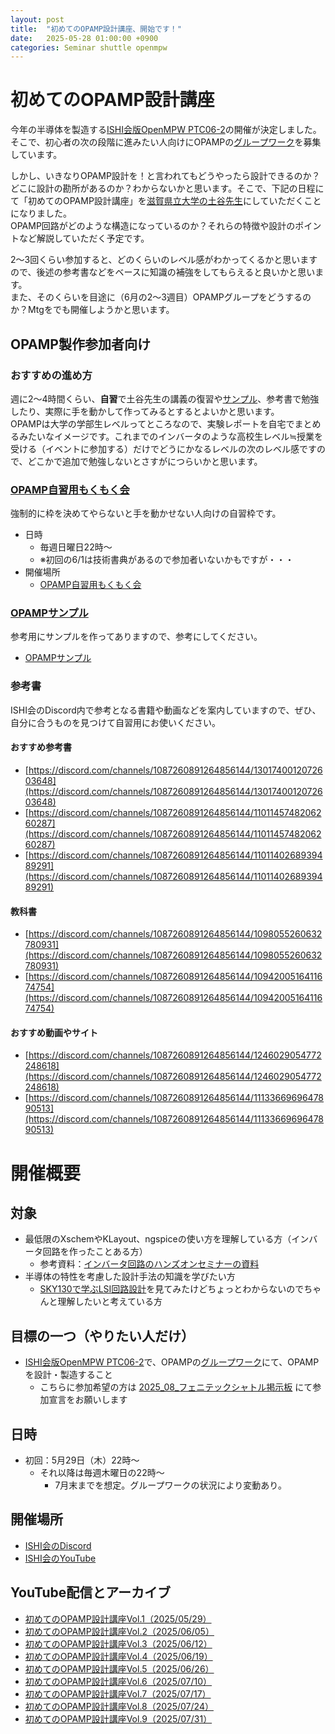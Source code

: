 ```yaml
---
layout: post
title:  "初めてのOPAMP設計講座、開始です！"
date:   2025-05-28 01:00:00 +0900
categories: Seminar shuttle openmpw
---
```

# 初めてのOPAMP設計講座
今年の半導体を製造する[ISHI会版OpenMPW PTC06-2](https://ishi-kai.org/openmpw/shuttle/ptc06/2025/05/24/shuttle_ISHI-Kai_OpenMPW-PTC06-2_start.html)の開催が決定しました。  
そこで、初心者の次の段階に進みたい人向けにOPAMPの[グループワーク](https://ishi-kai.org/openmpw/shuttle/ptc06/2025/05/24/shuttle_ISHI-Kai_OpenMPW-PTC06-2_start.html#h-%E3%82%B0%E3%83%AB%E3%83%BC%E3%83%97%E3%83%AF%E3%83%BC%E3%82%AF%E3%81%A7%E3%81%AE%E7%9B%B8%E4%B9%97%E3%82%8A)を募集しています。  

しかし、いきなりOPAMP設計を！と言われてもどうやったら設計できるのか？どこに設計の勘所があるのか？わからないかと思います。そこで、下記の日程にて「初めてのOPAMP設計講座」を[滋賀県立大学の土谷先生](https://db.spins.usp.ac.jp/html/200000364_ja.html)にしていただくことになりました。  
OPAMP回路がどのような構造になっているのか？それらの特徴や設計のポイントなど解説していただく予定です。  

2～3回くらい参加すると、どのくらいのレベル感がわかってくるかと思いますので、後述の参考書などをベースに知識の補強をしてもらえると良いかと思います。  
また、そのくらいを目途に（6月の2～3週目）OPAMPグループをどうするのか？Mtgをでも開催しようかと思います。  


## OPAMP製作参加者向け
### おすすめの進め方
週に2～4時間くらい、**自習**で土谷先生の講義の復習や[サンプル](https://github.com/ishi-kai/openmpw-transistor-level-examples/tree/main/OR1/PTC06)、参考書で勉強したり、実際に手を動かして作ってみるとするとよいかと思います。  
OPAMPは大学の学部生レベルってところなので、実験レポートを自宅でまとめるみたいなイメージです。これまでのインバータのような高校生レベル≒授業を受ける（イベントに参加する）だけでどうにかなるレベルの次のレベル感ですので、どこかで追加で勉強しないとさすがにつらいかと思います。  

### [OPAMP自習用もくもく会](https://discord.gg/PmkzCkwW2y)
強制的に枠を決めてやらないと手を動かせない人向けの自習枠です。  
- 日時
    - 毎週日曜日22時～
    - ※初回の6/1は技術書典があるので参加者いないかもですが・・・
- 開催場所
    - [OPAMP自習用もくもく会](https://discord.gg/PmkzCkwW2y)


### [OPAMPサンプル](https://github.com/ishi-kai/openmpw-transistor-level-examples/tree/main/OR1/PTC06)
参考用にサンプルを作ってありますので、参考にしてください。  

- [OPAMPサンプル](https://github.com/ishi-kai/openmpw-transistor-level-examples/tree/main/OR1/PTC06)


### 参考書
ISHI会のDiscord内で参考となる書籍や動画などを案内していますので、ぜひ、自分に合うものを見つけて自習用にお使いください。  

#### おすすめ参考書
- [https://discord.com/channels/1087260891264856144/1301740012072603648](https://discord.com/channels/1087260891264856144/1301740012072603648)
- [https://discord.com/channels/1087260891264856144/1101145748206260287](https://discord.com/channels/1087260891264856144/1101145748206260287)
- [https://discord.com/channels/1087260891264856144/1101140268939489291](https://discord.com/channels/1087260891264856144/1101140268939489291)

#### 教科書
- [https://discord.com/channels/1087260891264856144/1098055260632780931](https://discord.com/channels/1087260891264856144/1098055260632780931)
- [https://discord.com/channels/1087260891264856144/1094200516411674754](https://discord.com/channels/1087260891264856144/1094200516411674754)

#### おすすめ動画やサイト
- [https://discord.com/channels/1087260891264856144/1246029054772248618](https://discord.com/channels/1087260891264856144/1246029054772248618)
- [https://discord.com/channels/1087260891264856144/1113366969647890513](https://discord.com/channels/1087260891264856144/1113366969647890513)


# 開催概要
## 対象
* 最低限のXschemやKLayout、ngspiceの使い方を理解している方（インバータ回路を作ったことある方）
    * 参考資料：[インバータ回路のハンズオンセミナーの資料](https://github.com/ishi-kai/OpenRule1umPDK_setupEDA/raw/main/docs/inverter_OR1.pdf)
* 半導体の特性を考慮した設計手法の知識を学びたい方
    * [SKY130で学ぶLSI回路設計](https://github.com/3zki/lsi1_analog1/blob/main/analog_tutorial_jp.pdf)を見てみたけどちょっとわからないのでちゃんと理解したいと考えている方

## 目標の一つ（やりたい人だけ）
* [ISHI会版OpenMPW PTC06-2](https://ishi-kai.org/openmpw/shuttle/ptc06/2025/05/24/shuttle_ISHI-Kai_OpenMPW-PTC06-2_start.html)で、OPAMPの[グループワーク](https://ishi-kai.org/openmpw/shuttle/ptc06/2025/05/24/shuttle_ISHI-Kai_OpenMPW-PTC06-2_start.html#h-%E3%82%B0%E3%83%AB%E3%83%BC%E3%83%97%E3%83%AF%E3%83%BC%E3%82%AF%E3%81%A7%E3%81%AE%E7%9B%B8%E4%B9%97%E3%82%8A)にて、OPAMPを設計・製造すること
    * こちらに参加希望の方は [2025_08_フェニテックシャトル掲示板](https://discord.com/channels/1087260891264856144/1360151443557843045) にて参加宣言をお願いします

## 日時
* 初回：5月29日（木）22時～
    * それ以降は毎週木曜日の22時～
        * 7月末までを想定。グループワークの状況により変動あり。
## 開催場所
* [ISHI会のDiscord](https://discord.gg/PmkzCkwW2y)
* [ISHI会のYouTube](https://www.youtube.com/@ISHI_KAI)

## YouTube配信とアーカイブ
* [初めてのOPAMP設計講座Vol.1（2025/05/29）](https://youtube.com/live/zmJ3PZyaGXA?feature=share)
* [初めてのOPAMP設計講座Vol.2（2025/06/05）](https://youtube.com/live/V3ZwCuObiX0?feature=share)
* [初めてのOPAMP設計講座Vol.3（2025/06/12）](https://youtube.com/live/bYIJgI574VQ?feature=share)
* [初めてのOPAMP設計講座Vol.4（2025/06/19）](https://youtube.com/live/uMAU7_YwMBQ?feature=share)
* [初めてのOPAMP設計講座Vol.5（2025/06/26）](https://youtube.com/live/TMPB9pKv8nQ?feature=share)
* [初めてのOPAMP設計講座Vol.6（2025/07/10）](https://youtube.com/live/LkaxX0n08vk?feature=share)
* [初めてのOPAMP設計講座Vol.7（2025/07/17）](https://youtube.com/live/LWhL9P6R39Y?feature=share)
* [初めてのOPAMP設計講座Vol.8（2025/07/24）](https://youtube.com/live/bsnM7mGUCtY?feature=share)
* [初めてのOPAMP設計講座Vol.9（2025/07/31）](https://youtube.com/live/fTUNI5V6kBU?feature=share)

